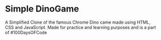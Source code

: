 # Simple DinoGame
A Simplified Clone of the famous Chrome Dino came made using HTML, CSS and JavaScript.
Made for practice and learning purposes and is a part of #100DaysOFCode
